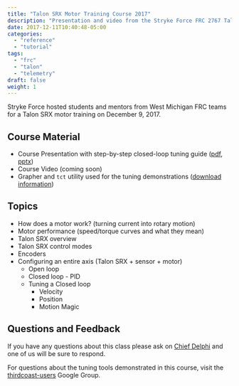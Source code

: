 ```yaml
---
title: "Talon SRX Motor Training Course 2017"
description: "Presentation and video from the Stryke Force FRC 2767 Talon SRX Motor Training Course on December 9, 2017"
date: 2017-12-11T10:40:48-05:00
categories:
  - "reference"
  - "tutorial"
tags:
  - "frc"
  - "talon"
  - "telemetry"
draft: false
weight: 1
---
```

Stryke Force hosted students and mentors from West Michigan FRC teams for a Talon SRX motor training on December 9, 2017.

## Course Material

- Course Presentation with step-by-step closed-loop tuning guide ([pdf], [pptx])
- Course Video (coming soon)
- Grapher and `tct` utility used for the tuning demonstrations ([download information][thirdcoast-users])

## Topics

- How does a motor work? (turning current into rotary motion)
- Motor performance (speed/torque curves and what they mean)
- Talon SRX overview
- Talon SRX control modes
- Encoders
- Configuring an entire axis (Talon SRX + sensor + motor)
  - Open loop
  - Closed loop - PID
  - Tuning a Closed loop
      - Velocity
      - Position
      - Motion Magic

## Questions and Feedback

If you have any questions about this class please ask on [Chief Delphi][cd] and one of us will be sure to respond.

For questions about the tuning tools demonstrated in this course, visit the [thirdcoast-users] Google Group.

[pdf]: /media/talon-training/Talon%20SRX%20Motor%20Training%20Course%202017.pdf
[pptx]: /media/talon-training/Talon%20SRX%20Motor%20Training%20Course%202017.pptx
[cd]: https://www.chiefdelphi.com/forums/portal.php
[thirdcoast-users]: https://groups.google.com/forum/#!forum/thirdcoast-users

